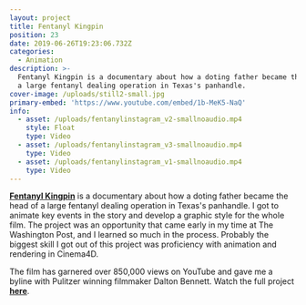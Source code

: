 ```yaml
---
layout: project
title: Fentanyl Kingpin
position: 23
date: 2019-06-26T19:23:06.732Z
categories:
  - Animation
description: >-
  Fentanyl Kingpin is a documentary about how a doting father became the head of
  a large fentanyl dealing operation in Texas's panhandle.
cover-image: /uploads/still2-small.jpg
primary-embed: 'https://www.youtube.com/embed/1b-MeK5-NaQ'
info:
  - asset: /uploads/fentanylinstagram_v2-smallnoaudio.mp4
    style: Float
    type: Video
  - asset: /uploads/fentanylinstagram_v3-smallnoaudio.mp4
    type: Video
  - asset: /uploads/fentanylinstagram_v1-smallnoaudio.mp4
    type: Video
---
```

[**Fentanyl Kingpin**](https://www.youtube.com/watch?v=1b-MeK5-NaQ) is a documentary about how a doting father became the head of a large fentanyl dealing operation in Texas's panhandle. I got to animate key events in the story and develop a graphic style for the whole film. The project was an opportunity that came early in my time at The Washington Post, and I learned so much in the process. Probably the biggest skill I got out of this project was proficiency with animation and rendering in Cinema4D.

The film has garnered over 850,000 views on YouTube and gave me a byline with Pulitzer winning filmmaker Dalton Bennett. Watch the full project [**here**](https://www.youtube.com/watch?v=1b-MeK5-NaQ).
